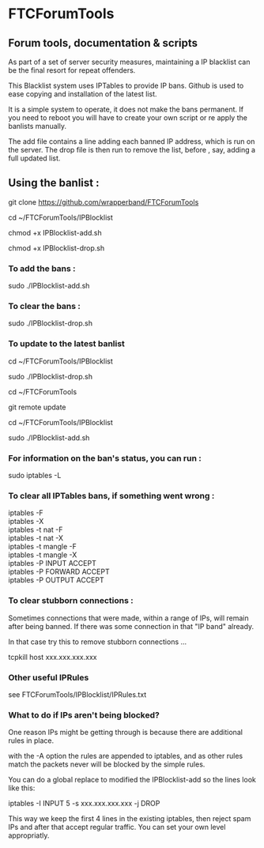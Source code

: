 # FTCForumTools
## Forum tools, documentation &amp; scripts

As part of a set of server security measures, maintaining a IP blacklist can be the final resort for repeat offenders.

This Blacklist system uses IPTables to provide IP bans. Github is used to ease copying and installation of the latest list.

It is a simple system to operate, it does not make the bans permanent. If you need to reboot you will have to create your own script or re apply the banlists manually.

The add file contains a line adding each banned IP address, which is run on the server. The drop file is then run to remove the list, before , say, adding a full updated list. 

##  Using the banlist : 

git clone https://github.com/wrapperband/FTCForumTools   
  
cd ~/FTCForumTools/IPBlocklist  
  
chmod +x IPBlocklist-add.sh  
  
chmod +x IPBlocklist-drop.sh  
  
### To add the bans :  
sudo ./IPBlocklist-add.sh  

### To clear the bans :  
sudo ./IPBlocklist-drop.sh  

### To update to the latest banlist

cd ~/FTCForumTools/IPBlocklist  

sudo ./IPBlocklist-drop.sh  

cd ~/FTCForumTools

git remote update

cd ~/FTCForumTools/IPBlocklist  

sudo ./IPBlocklist-add.sh  


###  For information on the ban's status, you can run :

sudo iptables -L


###  To clear all IPTables bans, if something went wrong :  

iptables -F  
iptables -X  
iptables -t nat -F  
iptables -t nat -X  
iptables -t mangle -F  
iptables -t mangle -X  
iptables -P INPUT ACCEPT  
iptables -P FORWARD ACCEPT  
iptables -P OUTPUT ACCEPT  

###  To clear stubborn connections :  

Sometimes connections that were made, within a range of IPs, will remain after being banned. If there was some connection in that "IP band" already.

In that case try this to remove stubborn connections ...

tcpkill host xxx.xxx.xxx.xxx

###  Other useful IPRules  

see FTCForumTools/IPBlocklist/IPRules.txt

### What to do if IPs aren't being blocked? ###

One reason IPs might be getting through is because there are additional rules in place.

with the -A option the rules are appended to iptables, and as other rules match the packets never will be blocked by the simple rules.

You can do a global replace to modified the IPBlocklist-add so the lines look like this:

iptables -I INPUT 5 -s xxx.xxx.xxx.xxx -j DROP


This way we keep the first 4 lines in the existing iptables, then reject spam IPs and after that accept regular traffic. You can set your own level appropriatly.

